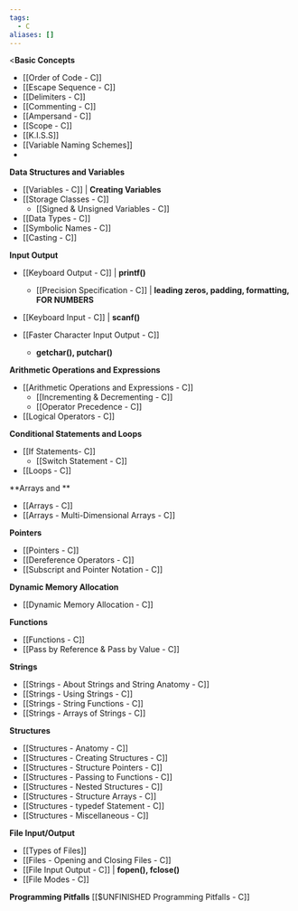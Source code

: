 ```yaml
---
tags:
  - C
aliases: []
---
```

<**Basic Concepts**
- [[Order of Code - C]]
- [[Escape Sequence - C]]
- [[Delimiters - C]]
- [[Commenting - C]]
- [[Ampersand - C]]
- [[Scope - C]]
- [[K.I.S.S]]
- [[Variable Naming Schemes]]
- 
**Data Structures and Variables**
- [[Variables - C]] | **Creating Variables**
- [[Storage Classes - C]]
	- [[Signed & Unsigned Variables - C]]
- [[Data Types - C]]
- [[Symbolic Names - C]]
- [[Casting - C]]

**Input Output**
- [[Keyboard Output - C]] | **printf()**
	- [[Precision Specification - C]] | **leading zeros, padding, formatting, FOR NUMBERS**
- [[Keyboard Input - C]] | **scanf()**

- [[Faster Character Input Output - C]]
	- **getchar(), putchar()**

**Arithmetic Operations and Expressions**
- [[Arithmetic Operations and Expressions - C]]
	- [[Incrementing & Decrementing - C]]
	- [[Operator Precedence - C]]
- [[Logical Operators - C]]

**Conditional Statements and Loops**
- [[If Statements- C]]
	- [[Switch Statement - C]]
- [[Loops - C]]

**Arrays and **
- [[Arrays - C]]
- [[Arrays - Multi-Dimensional Arrays - C]]

**Pointers**
- [[Pointers - C]]
- [[Dereference Operators - C]]
- [[Subscript and Pointer Notation - C]]

**Dynamic Memory Allocation**
- [[Dynamic Memory Allocation - C]]

**Functions**
- [[Functions - C]]
- [[Pass by Reference & Pass by Value - C]]

**Strings**
- [[Strings - About Strings and String Anatomy - C]]
- [[Strings - Using Strings - C]]
- [[Strings - String Functions - C]]
- [[Strings - Arrays of Strings - C]]

**Structures**
- [[Structures - Anatomy - C]]
- [[Structures - Creating Structures - C]]
- [[Structures - Structure Pointers - C]]
- [[Structures - Passing to Functions - C]]
- [[Structures - Nested Structures - C]]
- [[Structures - Structure Arrays - C]]
- [[Structures - typedef Statement - C]]
- [[Structures - Miscellaneous - C]]

**File Input/Output**
- [[Types of Files]]
- [[Files - Opening and Closing Files - C]]
- [[File Input Output - C]] | **fopen(), fclose()**
- [[File Modes - C]]


**Programming Pitfalls**
[[$UNFINISHED Programming Pitfalls - C]]
